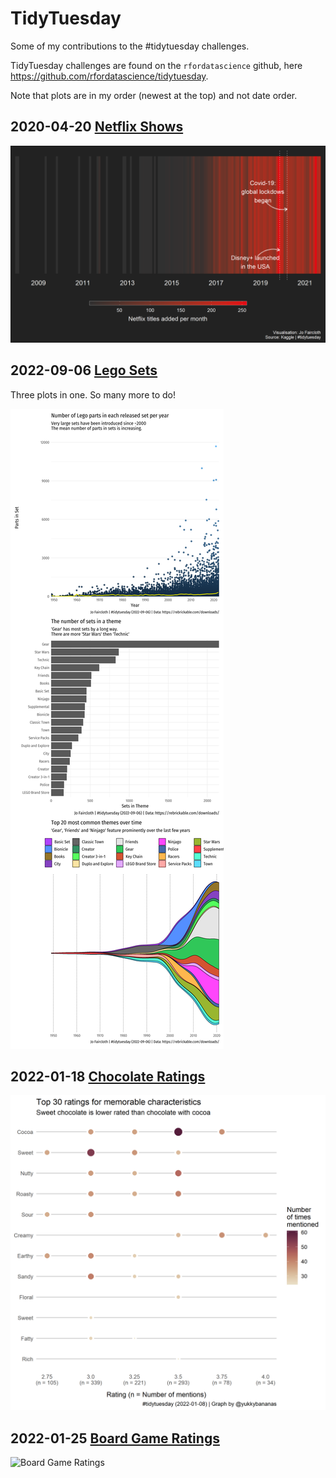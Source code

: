 # TidyTuesday

Some of my contributions to the #tidytuesday challenges.

TidyTuesday challenges are found on the `rfordatascience` github, here <https://github.com/rfordatascience/tidytuesday>.

Note that plots are in my order (newest at the top) and not date order.

## 2020-04-20 [Netflix Shows](https://github.com/rfordatascience/tidytuesday/tree/eedfa9fe5c39d973502f00b2574ba14bff7ed82b/data/2021/2021-04-20)

![Netflix Shows](../../figure/R/tidytuesday/20210420.png)

## 2022-09-06 [Lego Sets](https://github.com/rfordatascience/tidytuesday/tree/master/data/2022/2022-09-06)

Three plots in one. So many more to do!

![Lego Sets](../../figure/R/tidytuesday/20220906.png)

## 2022-01-18 [Chocolate Ratings](https://github.com/rfordatascience/tidytuesday/tree/master/data/2022/2022-01-18)

![Chocolate Ratings](../../figure/R/tidytuesday/20220118.png)

## 2022-01-25 [Board Game Ratings](https://github.com/rfordatascience/tidytuesday/tree/master/data/2022/2022-01-25)

![Board Game Ratings](../../figure/R/tidytuesday/20220125.png)
